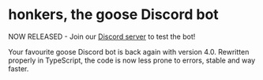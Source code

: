 # honkers, the goose Discord bot

NOW RELEASED - Join our [Discord server](https://discord.gg/nQNXPKNcW2) to test the bot!

Your favourite goose Discord bot is back again with version 4.0. Rewritten properly in TypeScript, the code is now less prone to errors, stable and way faster.

